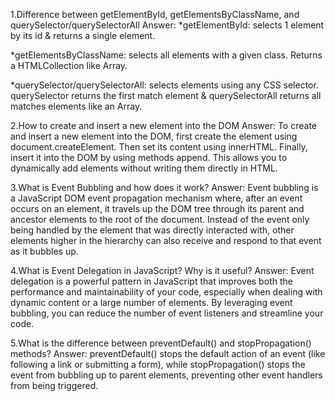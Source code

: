 1.Difference between getElementById, getElementsByClassName, and querySelector/querySelectorAll
Answer:
  *getElementById: selects 1 element by its id & returns a single element.

  *getElementsByClassName: selects all elements with a given class. Returns a HTMLCollection like Array.

   *querySelector/querySelectorAll: selects elements using any CSS selector. querySelector returns the first match element & querySelectorAll returns all matches elements like an Array.


2.How to create and insert a new element into the DOM
Answer: 
   To create and insert a new element into the DOM, first create the element using document.createElement. Then set its content using innerHTML. Finally, insert it into the DOM by using methods append. This allows you to dynamically add elements without writing them directly in HTML.


3.What is Event Bubbling and how does it work?
Answer: 
   Event bubbling is a JavaScript DOM event propagation mechanism where, after an event occurs on an element, it travels up the DOM tree through its parent and ancestor elements to the root of the document. Instead of the event only being handled by the element that was directly interacted with, other elements higher in the hierarchy can also receive and respond to that event as it bubbles up.


4.What is Event Delegation in JavaScript? Why is it useful?
Answer:
   Event delegation is a powerful pattern in JavaScript that improves both the performance and maintainability of your code, especially when dealing with dynamic content or a large number of elements. By leveraging event bubbling, you can reduce the number of event listeners and streamline your code.


5.What is the difference between preventDefault() and stopPropagation() methods?
Answer:
   preventDefault() stops the default action of an event (like following a link or submitting a form), while stopPropagation() stops the event from bubbling up to parent elements, preventing other event handlers from being triggered.